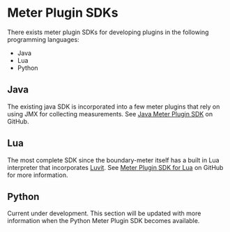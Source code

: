 Meter Plugin SDKs
=================

There exists meter plugin SDKs for developing plugins in the following programming languages:

- Java
- Lua
- Python

## Java

The existing java SDK is incorporated into a few meter plugins that rely on using JMX
for collecting measurements.
See [Java Meter Plugin SDK](https://github.com/boundary/meter-plugin-sdk-java) on GitHub.

## Lua

The most complete SDK since the boundary-meter itself has a built in Lua interpreter
that incorporates [Luvit](https://luvit.io/). See
[Meter Plugin SDK for Lua](https://github.com/boundary/meter-plugin-sdk-lua)
on GitHub for more information.

## Python

Current under development. This section will be updated with more information when the Python
Meter Plugin SDK becomes available.
